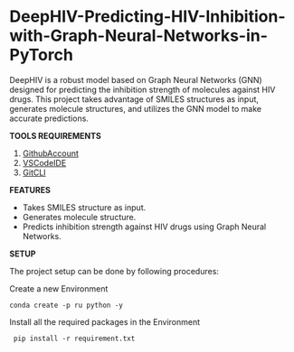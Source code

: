 # DeepHIV-Predicting-HIV-Inhibition-with-Graph-Neural-Networks-in-PyTorch

DeepHIV is a robust model based on Graph Neural Networks (GNN) designed for predicting the inhibition strength of molecules against HIV drugs. This project takes advantage of SMILES structures as input, generates molecule structures, and utilizes the GNN model to make accurate predictions.

**TOOLS REQUIREMENTS**

1. [GithubAccount](https://github.com)
2. [VSCodeIDE](https://code.visualstudio.com/)
3. [GitCLI](https://git-scm.com/book/en/v2/Getting-Started-The-Command-Line)

**FEATURES**

- Takes SMILES structure as input.
- Generates molecule structure.
- Predicts inhibition strength against HIV drugs using Graph Neural Networks.

**SETUP**

The project setup can be done by following procedures:

Create a new Environment
```
conda create -p ru python -y
```
Install all the required packages in the Environment

```
 pip install -r requirement.txt
```
